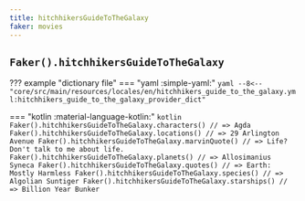 ```yaml
---
title: hitchhikersGuideToTheGalaxy
faker: movies
---
```


## `Faker().hitchhikersGuideToTheGalaxy`

??? example "dictionary file"
    === "yaml :simple-yaml:"
        ```yaml
        --8<-- "core/src/main/resources/locales/en/hitchhikers_guide_to_the_galaxy.yml:hitchhikers_guide_to_the_galaxy_provider_dict"
        ```

=== "kotlin :material-language-kotlin:"
    ```kotlin
    Faker().hitchhikersGuideToTheGalaxy.characters() // => Agda
    Faker().hitchhikersGuideToTheGalaxy.locations() // => 29 Arlington Avenue
    Faker().hitchhikersGuideToTheGalaxy.marvinQuote() // => Life? Don't talk to me about life.
    Faker().hitchhikersGuideToTheGalaxy.planets() // => Allosimanius Syneca
    Faker().hitchhikersGuideToTheGalaxy.quotes() // => Earth: Mostly Harmless
    Faker().hitchhikersGuideToTheGalaxy.species() // => Algolian Suntiger
    Faker().hitchhikersGuideToTheGalaxy.starships() // => Billion Year Bunker
    ```
